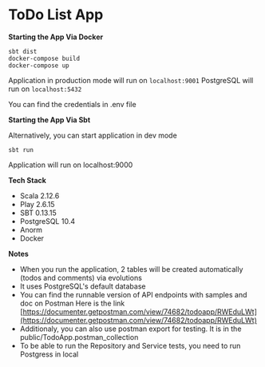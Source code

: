 ToDo List App
===================

**Starting the App Via Docker**

```
sbt dist
docker-compose build
docker-compose up

```
Application in production mode will run on ```localhost:9001```
PostgreSQL will run on ```localhost:5432```

You can find the credentials in .env file

**Starting the App Via Sbt**

Alternatively, you can start application in dev mode
```
sbt run
```
Application will run on localhost:9000

**Tech Stack**

- Scala 2.12.6
- Play 2.6.15
- SBT 0.13.15
- PostgreSQL 10.4
- Anorm
- Docker

**Notes**

- When you run the application, 2 tables will be created automatically (todos and comments) via evolutions
- It uses PostgreSQL's default database
- You can find the runnable version of API endpoints with samples and doc on Postman Here is the link
[https://documenter.getpostman.com/view/74682/todoapp/RWEduLWt](https://documenter.getpostman.com/view/74682/todoapp/RWEduLWt)
- Additionaly, you can also use postman export for testing. It is in the public/TodoApp.postman_collection
- To be able to run the Repository and Service tests, you need to run Postgress in local








